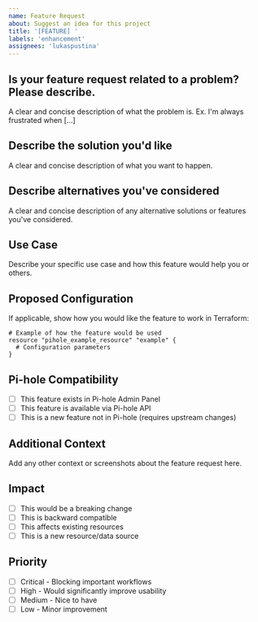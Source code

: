 ```yaml
---
name: Feature Request
about: Suggest an idea for this project
title: '[FEATURE] '
labels: 'enhancement'
assignees: 'lukaspustina'
---
```


## Is your feature request related to a problem? Please describe.
A clear and concise description of what the problem is. Ex. I'm always frustrated when [...]

## Describe the solution you'd like
A clear and concise description of what you want to happen.

## Describe alternatives you've considered
A clear and concise description of any alternative solutions or features you've considered.

## Use Case
Describe your specific use case and how this feature would help you or others.

## Proposed Configuration
If applicable, show how you would like the feature to work in Terraform:

```hcl
# Example of how the feature would be used
resource "pihole_example_resource" "example" {
  # Configuration parameters
}
```

## Pi-hole Compatibility
- [ ] This feature exists in Pi-hole Admin Panel
- [ ] This feature is available via Pi-hole API
- [ ] This is a new feature not in Pi-hole (requires upstream changes)

## Additional Context
Add any other context or screenshots about the feature request here.

## Impact
- [ ] This would be a breaking change
- [ ] This is backward compatible
- [ ] This affects existing resources
- [ ] This is a new resource/data source

## Priority
- [ ] Critical - Blocking important workflows
- [ ] High - Would significantly improve usability
- [ ] Medium - Nice to have
- [ ] Low - Minor improvement